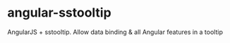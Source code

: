 # angular-sstooltip
AngularJS + sstooltip. Allow data binding &amp; all Angular features in a tooltip
